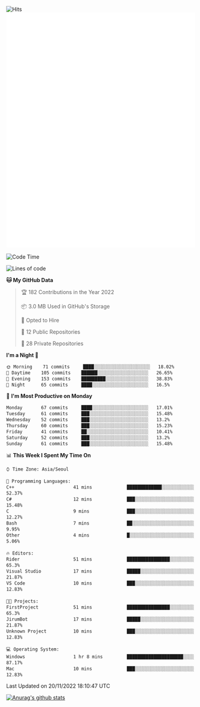 ![Hits](https://hits.seeyoufarm.com/api/count/incr/badge.svg?url=https%3A%2F%2Fgithub.com%2Fkokose1234&count_bg=%2379C83D&title_bg=%23555555&icon=apple.svg&icon_color=%23E7E7E7&title=hits&edge_flat=false)
<br/>
![Metrics](https://github.com/kokose1234/kokose1234/blob/main/github-metrics.svg)

<!--START_SECTION:waka-->
![Code Time](http://img.shields.io/badge/Code%20Time-714%20hrs%2030%20mins-blue)

![Lines of code](https://img.shields.io/badge/From%20Hello%20World%20I%27ve%20Written-911%20Thousand%20lines%20of%20code-blue)

**🐱 My GitHub Data** 

> 🏆 182 Contributions in the Year 2022
 > 
> 📦 3.0 MB Used in GitHub's Storage 
 > 
> 💼 Opted to Hire
 > 
> 📜 12 Public Repositories 
 > 
> 🔑 28 Private Repositories  
 > 
**I'm a Night 🦉** 

```text
🌞 Morning    71 commits     ████░░░░░░░░░░░░░░░░░░░░░   18.02% 
🌆 Daytime    105 commits    ██████░░░░░░░░░░░░░░░░░░░   26.65% 
🌃 Evening    153 commits    █████████░░░░░░░░░░░░░░░░   38.83% 
🌙 Night      65 commits     ████░░░░░░░░░░░░░░░░░░░░░   16.5%

```
📅 **I'm Most Productive on Monday** 

```text
Monday       67 commits     ████░░░░░░░░░░░░░░░░░░░░░   17.01% 
Tuesday      61 commits     ███░░░░░░░░░░░░░░░░░░░░░░   15.48% 
Wednesday    52 commits     ███░░░░░░░░░░░░░░░░░░░░░░   13.2% 
Thursday     60 commits     ███░░░░░░░░░░░░░░░░░░░░░░   15.23% 
Friday       41 commits     ██░░░░░░░░░░░░░░░░░░░░░░░   10.41% 
Saturday     52 commits     ███░░░░░░░░░░░░░░░░░░░░░░   13.2% 
Sunday       61 commits     ███░░░░░░░░░░░░░░░░░░░░░░   15.48%

```


📊 **This Week I Spent My Time On** 

```text
⌚︎ Time Zone: Asia/Seoul

💬 Programming Languages: 
C++                      41 mins             █████████████░░░░░░░░░░░░   52.37% 
C#                       12 mins             ███░░░░░░░░░░░░░░░░░░░░░░   15.48% 
C                        9 mins              ███░░░░░░░░░░░░░░░░░░░░░░   12.27% 
Bash                     7 mins              ██░░░░░░░░░░░░░░░░░░░░░░░   9.95% 
Other                    4 mins              █░░░░░░░░░░░░░░░░░░░░░░░░   5.06%

🔥 Editors: 
Rider                    51 mins             ████████████████░░░░░░░░░   65.3% 
Visual Studio            17 mins             █████░░░░░░░░░░░░░░░░░░░░   21.87% 
VS Code                  10 mins             ███░░░░░░░░░░░░░░░░░░░░░░   12.83%

🐱‍💻 Projects: 
FirstProject             51 mins             ████████████████░░░░░░░░░   65.3% 
JirumBot                 17 mins             █████░░░░░░░░░░░░░░░░░░░░   21.87% 
Unknown Project          10 mins             ███░░░░░░░░░░░░░░░░░░░░░░   12.83%

💻 Operating System: 
Windows                  1 hr 8 mins         █████████████████████░░░░   87.17% 
Mac                      10 mins             ███░░░░░░░░░░░░░░░░░░░░░░   12.83%

```


 Last Updated on 20/11/2022 18:10:47 UTC
<!--END_SECTION:waka-->

[![Anurag's github stats](https://github-readme-stats.vercel.app/api?username=kokose1234&theme=dracula)](https://github.com/anuraghazra/github-readme-stats)



	
